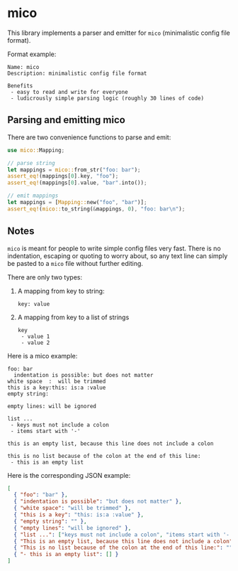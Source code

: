# mico

This library implements a parser and emitter for `mico` (minimalistic config file format).

Format example:

```plaintext
Name: mico
Description: minimalistic config file format

Benefits
 - easy to read and write for everyone
 - ludicrously simple parsing logic (roughly 30 lines of code)
```

## Parsing and emitting mico

There are two convenience functions to parse and emit:

```rust
use mico::Mapping;

// parse string
let mappings = mico::from_str("foo: bar");
assert_eq!(mappings[0].key, "foo");
assert_eq!(mappings[0].value, "bar".into());

// emit mappings
let mappings = [Mapping::new("foo", "bar")];
assert_eq!(mico::to_string(&mappings, 0), "foo: bar\n");
```

## Notes

`mico` is meant for people to write simple config files very fast. There is no
indentation, escaping or quoting to worry about, so any text line can simply be
pasted to a `mico` file without further editing.

There are only two types:

1. A mapping from key to string:

   ```plaintext
   key: value
   ```

2. A mapping from key to a list of strings

   ```plaintext
   key
    - value 1
    - value 2
   ```

Here is a mico example:

```plaintext
foo: bar
  indentation is possible: but does not matter
white space  :  will be trimmed
this is a key:this: is:a :value
empty string:

empty lines: will be ignored

list ...
 - keys must not include a colon
 - items start with '-'

this is an empty list, because this line does not include a colon

this is no list because of the colon at the end of this line:
 - this is an empty list
```

Here is the corresponding JSON example:

```json
[
  { "foo": "bar" },
  { "indentation is possible": "but does not matter" },
  { "white space": "will be trimmed" },
  { "this is a key": "this: is:a :value" },
  { "empty string": "" },
  { "empty lines": "will be ignored" },
  { "list ...": ["keys must not include a colon", "items start with '-'"] },
  { "This is an empty list, because this line does not include a colon": [] },
  { "This is no list because of the colon at the end of this line:": "" },
  { "- this is an empty list": [] }
]
```
